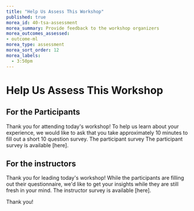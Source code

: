 ```yaml
---
title: "Help Us Assess This Workshop"
published: true
morea_id: 40-tsa-assessment
morea_summary: Provide feedback to the workshop organizers
morea_outcomes_assessed:
- outcome-ml
morea_type: assessment
morea_sort_order: 12
morea_labels:
  - 3:50pm 
---
```


# Help Us Assess This Workshop

## For the Participants

Thank you for attending today's workshop! To help us learn about your experience, we would like to ask that you take approximately 10 minutes to fill out a short 10 question survey.  The participant survey The participant survey is available [here].

## For the instructors

Thank you for leading today's workshop! While the participants are filling out their questionnaire, we'd like to get your insights while they are still fresh in your mind.  The instructor survey is available [here].

Thank you!
